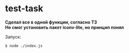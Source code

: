 # test-task

**Сделал все в одной функции, согласно ТЗ**
<br />
**Не смог установить пакет iconv-lite, но принцип понял**
<br />

Запуск:
```
$ node ./index.js
```
